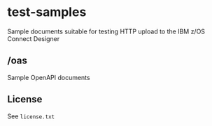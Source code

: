 # test-samples

Sample documents suitable for testing HTTP upload to the IBM z/OS Connect Designer

## /oas

Sample OpenAPI documents

## License

See `license.txt`
